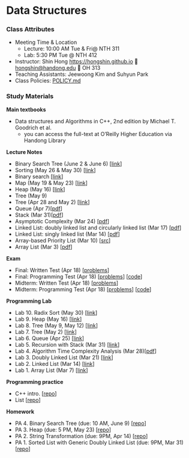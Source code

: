 # Data Structures #

### Class Attributes ###
* Meeting Time & Location
  - Lecture: 10:00 AM Tue & Fri@ NTH 311
  - Lab: 5:30 PM Tue @ NTH 412
* Instructor: Shin Hong https://hongshin.github.io :e-mail: hongshin@handong.edu :door: OH 313
* Teaching Assistants: Jeewoong Kim and Suhyun Park
* Class Policies: [POLICY.md](POLICY.md)

### Study Materials ###

**Main textbooks**
* Data structures and Algorithms in C++, 2nd edition  by Michael T. Goodrich et al.
    - you can access the full-text at O’Reilly Higher Education via Handong Library

**Lecture Notes**
* Binary Search Tree (June 2 & June 6) [[link](note/search-tree.pdf)]
* Sorting (May 26 & May 30) [[link](note/sorting.pdf)]
* Binary search [[link](https://github.com/hongshin/DataStructures/tree/binsearch/english_words)] 
* Map (May 19 & May 23) [[link](note/map.pdf)]
* Heap (May 16) [[link](note/heap.pdf)]
* Tree (May 9)
* Tree (Apr 28 and May 2) [[link](note/tree.pdf)]
* Queue (Apr 7)[[pdf](note/queue.pdf)]
* Stack (Mar 31)[[pdf](note/stack.pdf)]
* Asymptotic Complexity (Mar 24) [[pdf](note/asymptotic+complexity.pdf)]
* Linked List: doubly linked list and circularly linked list (Mar 17) [[pdf](note/linkedlist.pdf)]
* Linked List: singly linked list (Mar 14) [[pdf](note/linkedlist.pdf)]
* Array-based Priority List (Mar 10) [[src](https://github.com/hongshin/DataStructures/tree/list)]
* Array List (Mar 3) [[pdf](note/arraylist.pdf)]

**Exam**
* Final: Written Test (Apr 18) [[problems](note/final2.pdf)] 
* Final: Programming Test (Apr 18) [[problems](note/final1.pdf)] [[code](note/final.zip)]
* Midterm: Written Test (Apr 18) [[problems](note/midterm2.pdf)] 
* Midterm: Programming Test (Apr 18) [[problems](note/midterm1.pdf)] [[code](note/midterm.zip)]

**Programming Lab**
* Lab 10. Radix Sort (May 30) [[link](https://github.com/hongshin/DataStructures/tree/lab10)]
* Lab 9. Heap (May 16) [[link](https://github.com/hongshin/DataStructures/tree/lab9)]
* Lab 8. Tree (May 9, May 12) [[link](https://github.com/hongshin/DataStructures/tree/lab8)]
* Lab 7. Tree (May 2) [[link](https://github.com/hongshin/DataStructures/tree/lab7)]
* Lab 6. Queue (Apr 25) [[link](https://github.com/hongshin/DataStructures/tree/lab6)]
* Lab 5. Recursion with Stack (Mar 31) [[link](https://github.com/hongshin/DataStructures/tree/lab5)] 
* Lab 4. Algorithm Time Complexity Analysis (Mar 28)[[pdf](note/lab4.pdf)]
* Lab 3. Doubly Linked List (Mar 21) [[link](https://github.com/hongshin/DataStructures/tree/lab3)]
* Lab 2. Linked List (Mar 14) [[link](https://github.com/hongshin/DataStructures/tree/lab2)]
* Lab 1. Array List (Mar 7) [[link](https://github.com/hongshin/DataStructures/tree/lab1)]

**Programming practice**
- C++ intro. [[repo](https://github.com/hongshin/DataStructures/tree/cpp)]
- List [[repo](https://github.com/hongshin/DataStructures/tree/list)]

**Homework**
 - PA 4. Binary Search Tree (due: 10 AM, June 9) [[repo](https://github.com/hongshin/DataStructures/tree/pa4)]
 - PA 3. Heap (due: 5 PM, May 23) [[repo](https://github.com/hongshin/DataStructures/tree/pa3)]
 - PA 2. String Transformation (due: 9PM, Apr 14) [[repo](https://github.com/hongshin/DataStructures/tree/pa2)]
 - PA 1. Sorted List with Generic Doubly Linked List (due: 9PM, Mar 31) [[repo](https://github.com/hongshin/DataStructures/tree/pa1)]
